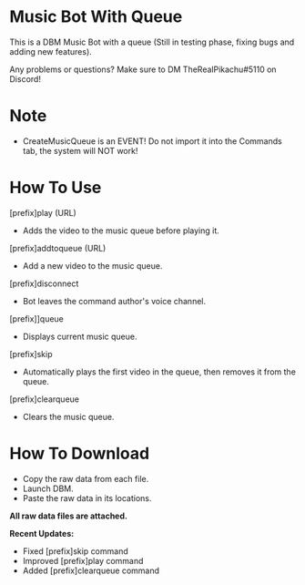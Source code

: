 # Music Bot With Queue
This is a DBM Music Bot with a queue (Still in testing phase, fixing bugs and adding new features).

Any problems or questions? Make sure to DM TheRealPikachu#5110 on Discord!

# Note
- CreateMusicQueue is an EVENT! Do not import it into the Commands tab, the system will NOT work!

# How To Use

[prefix]play (URL)
- Adds the video to the music queue before playing it.

[prefix]addtoqueue (URL)
- Add a new video to the music queue.

[prefix]disconnect
- Bot leaves the command author's voice channel.

[prefix]]queue
- Displays current music queue.

[prefix]skip
- Automatically plays the first video in the queue, then removes it from the queue.

[prefix]clearqueue
- Clears the music queue.

# How To Download
- Copy the raw data from each file.
- Launch DBM.
- Paste the raw data in its locations.

**All raw data files are attached.**

**Recent Updates:**
- Fixed [prefix]skip command
- Improved [prefix]play command
- Added [prefix]clearqueue command
